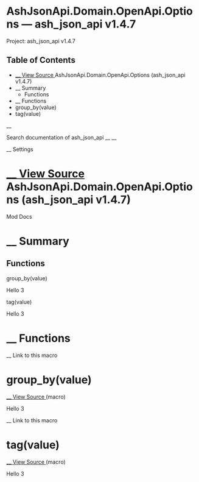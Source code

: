 # AshJsonApi.Domain.OpenApi.Options — ash_json_api v1.4.7

Project: ash_json_api v1.4.7

## Table of Contents

- [ __ View Source ](external_link) AshJsonApi.Domain.OpenApi.Options (ash_json_api v1.4.7)
- __ Summary
  - Functions
- __ Functions
- group_by(value)
- tag(value)

__

Search documentation of ash_json_api __ __

__ Settings

#  [ __ View Source ](external_link) AshJsonApi.Domain.OpenApi.Options (ash_json_api v1.4.7)

Mod Docs

#  __ Summary

##  Functions

group_by(value)

Hello 3

tag(value)

Hello 3

#  __ Functions

__ Link to this macro

# group_by(value)

[ __ View Source ](external_link) (macro)

Hello 3

__ Link to this macro

# tag(value)

[ __ View Source ](external_link) (macro)

Hello 3

